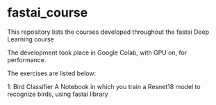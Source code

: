 # fastai_course

This repository lists the courses developed throughout the fastai Deep Learning course

The development took place in Google Colab, with GPU on, for performance.

The exercises are listed below:

1: Bird Classifier
A Notebook in which you train a Resnet18 model to recognize birds, using fastai library
